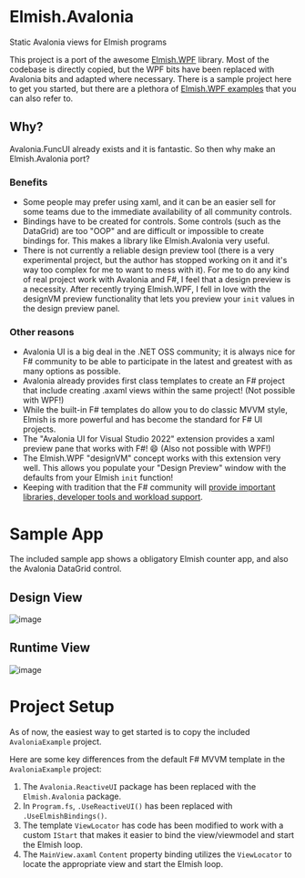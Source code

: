 # Elmish.Avalonia
Static Avalonia views for Elmish programs

This project is a port of the awesome [Elmish.WPF](https://github.com/elmish/Elmish.WPF) library.
Most of the codebase is directly copied, but the WPF bits have been replaced with Avalonia bits and adapted where necessary.
There is a sample project here to get you started, but there are a plethora of [Elmish.WPF examples](https://github.com/elmish/Elmish.WPF/tree/master/src/Samples) that you can also refer to.

## Why?
Avalonia.FuncUI already exists and it is fantastic. So then why make an Elmish.Avalonia port?

### Benefits
* Some people may prefer using xaml, and it can be an easier sell for some teams due to the immediate availability of all community controls.
* Bindings have to be created for controls. Some controls (such as the DataGrid) are too "OOP" and are difficult or impossible to create bindings for. This makes a library like Elmish.Avalonia very useful.
* There is not currently a reliable design preview tool (there is a very experimental project, but the author has stopped working on it and it's way too complex for me to want to mess with it). For me to do any kind of real project work with Avalonia and F#, I feel that a design preview is a necessity. After recently trying Elmish.WPF, I fell in love with the designVM preview functionality that lets you preview your `init` values in the design preview panel.

### Other reasons
* Avalonia UI is a big deal in the .NET OSS community; it is always nice for F# community to be able to participate in the latest and greatest with as many options as possible.
* Avalonia already provides first class templates to create an F# project that include creating .axaml views within the same project! (Not possible with WPF!)
* While the built-in F# templates do allow you to do classic MVVM style, Elmish is more powerful and has become the standard for F# UI projects.
* The "Avalonia UI for Visual Studio 2022" extension provides a xaml preview pane that works with F#! 😄 (Also not possible with WPF!)
* The Elmish.WPF "designVM" concept works with this extension very well. This allows you populate your "Design Preview" window with the defaults from your Elmish `init` function!
* Keeping with tradition that the F# community will [provide important libraries, developer tools and workload support](https://learn.microsoft.com/en-us/dotnet/fsharp/strategy).

# Sample App
The included sample app shows a obligatory Elmish counter app, and also the Avalonia DataGrid control.

## Design View
![image](https://user-images.githubusercontent.com/1030435/219144094-79155085-6b5c-43e4-a0ea-c5087e68a6bc.png)

## Runtime View
![image](https://user-images.githubusercontent.com/1030435/219145003-b4168921-ddab-41bc-92ea-d3f432fbc844.png)

# Project Setup
As of now, the easiest way to get started is to copy the included `AvaloniaExample` project.

Here are some key differences from the default F# MVVM template in the `AvaloniaExample` project:

1) The `Avalonia.ReactiveUI` package has been replaced with the `Elmish.Avalonia` package.
2) In `Program.fs`, `.UseReactiveUI()` has been replaced with `.UseElmishBindings()`.
3) The template `ViewLocator` has code has been modified to work with a custom `IStart` that makes it easier to bind the view/viewmodel and start the Elmish loop.
4) The `MainView.axaml` `Content` property binding utilizes the `ViewLocator` to locate the appropriate view and start the Elmish loop.

